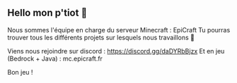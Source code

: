 ## Hello mon p'tiot 👋

Nous sommes l'équipe en charge du serveur Minecraft : EpiCraft
Tu pourras trouver tous les différents projets sur lesquels nous travaillons 🧙

Viens nous rejoindre sur discord : https://discord.gg/daDYRbBjzx
Et en jeu (Bedrock + Java) : mc.epicraft.fr

Bon jeu !

<!--

**Here are some ideas to get you started:**

🙋‍♀️ A short introduction - what is your organization all about?
🌈 Contribution guidelines - how can the community get involved?
👩‍💻 Useful resources - where can the community find your docs? Is there anything else the community should know?
🍿 Fun facts - what does your team eat for breakfast?
🧙 Remember, you can do mighty things with the power of [Markdown](https://docs.github.com/github/writing-on-github/getting-started-with-writing-and-formatting-on-github/basic-writing-and-formatting-syntax)
-->
